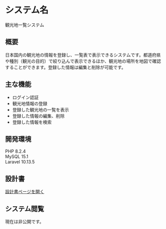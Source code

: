 # システム名
観光地一覧システム

## 概要
日本国内の観光地の情報を登録し、一覧表で表示できるシステムです。都道府県や種別（観光の目的）で絞り込んで表示できるほか、観光地の場所を地図で確認することができます。登録した情報は編集と削除が可能です。	

## 主な機能
- ログイン認証
- 観光地情報の登録
- 登録した観光地の一覧を表示
- 登録した情報の編集、削除
- 登録した情報を検索

## 開発環境
PHP 8.2.4   
MySQL 15.1  
Laravel 10.13.5

## 設計書

[設計書ページを開く](https://drive.google.com/drive/folders/1GE5CBkLo_oUKEf-wI7ntJbLPjSp3wOvi?usp=sharing)

## システム閲覧

現在は非公開です。